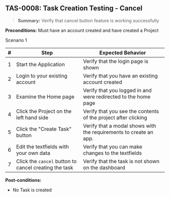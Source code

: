 ## **TAS-0008:** Task Creation Testing - Cancel  

> **Summary:** Verify that cancel button feature is working successfully  <br>

**Preconditions:** Must have an account created and have created a Project

Scenario 1 

 | \# | Step | Expected Behavior | 
 |----|------|-------------------| 
 |  1 | Start the Application    | Verify that the login page is shown  | 
 |  2 | Login to your existing account    | Verify that you have an existing account created   | 
 |  3 | Examine the Home page     | Verify that you logged in and were redirected to the home page  |  
 |  4 | Click the Project on the left hand side| Verify that you see the contents of the project after clicking |
 |  5 | Click the "Create Task" button    | Verify that a modal shows with the requirements to create an app.  | 
 | 6 | Edit the textfields with your own data | Verify that you can make changes to the textfields |
  | 7 | Click the `cancel` button to cancel creating the task | Verify that the task is not shown on the dashboard |

**Post-conditions:**  
   - No Task is created
